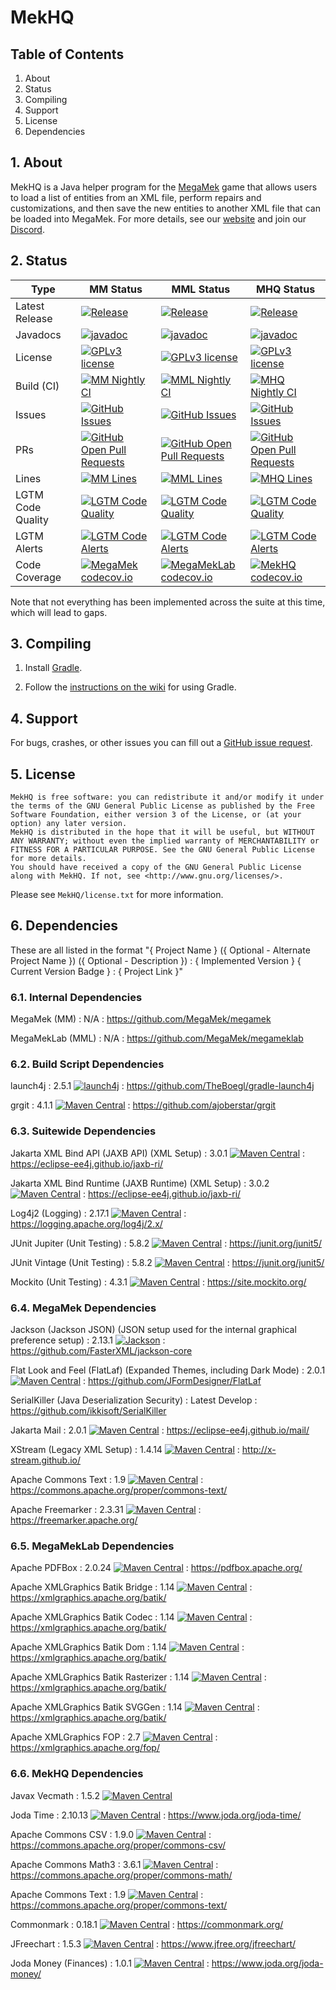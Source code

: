 # MekHQ

## Table of Contents
1. About
2. Status
3. Compiling
4. Support
5. License
6. Dependencies

## 1. About

MekHQ is a Java helper program for the [MegaMek](http://megamek.org)
game that allows users to load a list of entities from an XML file, perform repairs
and customizations, and then save the new entities to another XML file that
can be loaded into MegaMek. For more details, see
our [website](http://megamek.org/) and join our [Discord](https://discord.gg/XM54YH9396).

## 2. Status
| Type | MM Status | MML Status | MHQ Status |
| ---- | --------- | ---------- | ---------- |
| Latest Release | [![Release](https://img.shields.io/github/release/MegaMek/megamek.svg)](https://gitHub.com/MegaMek/megamek/releases/) | [![Release](https://img.shields.io/github/release/MegaMek/megameklab.svg)](https://gitHub.com/MegaMek/megameklab/releases/) | [![Release](https://img.shields.io/github/release/MegaMek/mekhq.svg)](https://gitHub.com/MegaMek/mekhq/releases/) |
| Javadocs | [![javadoc](https://javadoc.io/badge2/org.megamek/megamek/javadoc.svg?color=red)](https://javadoc.io/doc/org.megamek/megamek) | [![javadoc](https://javadoc.io/badge2/org.megamek/megameklab/javadoc.svg?color=red)](https://javadoc.io/doc/org.megamek/megameklab) | [![javadoc](https://javadoc.io/badge2/org.megamek/mekhq/javadoc.svg?color=red)](https://javadoc.io/doc/org.megamek/mekhq) |
| License | [![GPLv3 license](https://img.shields.io/badge/License-GPLv2-blue.svg)](http://www.gnu.org/licenses/old-licenses/gpl-2.0.html) | [![GPLv3 license](https://img.shields.io/badge/License-GPLv2-blue.svg)](http://www.gnu.org/licenses/old-licenses/gpl-2.0.html) | [![GPLv3 license](https://img.shields.io/badge/License-GPLv3-blue.svg)](http://www.gnu.org/licenses/gpl-3.0.html) |
| Build (CI) | [![MM Nightly CI](https://github.com/MegaMek/megamek/workflows/MegaMek%20Nightly%20CI/badge.svg)](https://github.com/MegaMek/megamek/actions/workflows/nightly-ci.yml) | [![MML Nightly CI](https://github.com/MegaMek/megameklab/workflows/MegaMekLab%20Nightly%20CI/badge.svg)](https://github.com/MegaMek/megameklab/actions/workflows/nightly-ci.yml) | [![MHQ Nightly CI](https://github.com/MegaMek/mekhq/workflows/MekHQ%20Nightly%20CI/badge.svg)](https://github.com/MegaMek/mekhq/actions/workflows/nightly-ci.yml) |
| Issues | [![GitHub Issues](https://badgen.net/github/open-issues/MegaMek/megamek)](https://gitHub.com/MegaMek/megamek/issues/) | [![GitHub Issues](https://badgen.net/github/open-issues/MegaMek/megameklab)](https://gitHub.com/MegaMek/megameklab/issues/) | [![GitHub Issues](https://badgen.net/github/open-issues/MegaMek/mekhq)](https://gitHub.com/MegaMek/mekhq/issues/) |
| PRs | [![GitHub Open Pull Requests](https://badgen.net/github/open-prs/MegaMek/megamek)](https://gitHub.com/MegaMek/megamek/pull/) | [![GitHub Open Pull Requests](https://badgen.net/github/open-prs/MegaMek/megameklab)](https://gitHub.com/MegaMek/megameklab/pull/) | [![GitHub Open Pull Requests](https://badgen.net/github/open-prs/MegaMek/mekhq)](https://gitHub.com/MegaMek/mekhq/pull/) |
| Lines | [![MM Lines](https://badgen.net/lgtm/lines/g/MegaMek/megamek/java)](https://gitHub.com/MegaMek/megamek/) | [![MML Lines](https://badgen.net/lgtm/lines/g/MegaMek/megameklab/java)](https://gitHub.com/MegaMek/megameklab/) | [![MHQ Lines](https://badgen.net/lgtm/lines/g/MegaMek/mekhq/java)](https://gitHub.com/MegaMek/mekhq/) |
| LGTM Code Quality | [![LGTM Code Quality](https://img.shields.io/lgtm/grade/java/g/MegaMek/megamek.svg?logo=lgtm&logoWidth=18)](https://lgtm.com/projects/g/MegaMek/megamek/context:java) | [![LGTM Code Quality](https://img.shields.io/lgtm/grade/java/g/MegaMek/megameklab.svg?logo=lgtm&logoWidth=18)](https://lgtm.com/projects/g/MegaMek/megameklab/context:java) | [![LGTM Code Quality](https://img.shields.io/lgtm/grade/java/g/MegaMek/mekhq.svg?logo=lgtm&logoWidth=18)](https://lgtm.com/projects/g/MegaMek/mekhq/context:java) |
| LGTM Alerts | [![LGTM Code Alerts](https://img.shields.io/lgtm/alerts/g/MegaMek/megamek.svg?logo=lgtm&logoWidth=18)](https://lgtm.com/projects/g/MegaMek/megamek/alerts/) | [![LGTM Code Alerts](https://img.shields.io/lgtm/alerts/g/MegaMek/megameklab.svg?logo=lgtm&logoWidth=18)](https://lgtm.com/projects/g/MegaMek/megameklab/alerts/) | [![LGTM Code Alerts](https://img.shields.io/lgtm/alerts/g/MegaMek/mekhq.svg?logo=lgtm&logoWidth=18)](https://lgtm.com/projects/g/MegaMek/mekhq/alerts/) |
| Code Coverage | [![MegaMek codecov.io](https://codecov.io/github/MegaMek/megamek/coverage.svg)](https://codecov.io/github/MegaMek/megamek) | [![MegaMekLab codecov.io](https://codecov.io/github/MegaMek/megameklab/coverage.svg)](https://codecov.io/github/MegaMek/megameklab) | [![MekHQ codecov.io](https://codecov.io/github/MegaMek/mekhq/coverage.svg)](https://codecov.io/github/MegaMek/mekhq) |

Note that not everything has been implemented across the suite at this time, which will lead to gaps.

## 3. Compiling
1) Install [Gradle](https://gradle.org/).

2) Follow the [instructions on the wiki](https://github.com/MegaMek/megamek/wiki/Working-With-Gradle) for using Gradle.


## 4. Support
For bugs, crashes, or other issues you can fill out a [GitHub issue request](https://github.com/MegaMek/mekhq/issues).


## 5. License
```
MekHQ is free software: you can redistribute it and/or modify it under the terms of the GNU General Public License as published by the Free Software Foundation, either version 3 of the License, or (at your option) any later version.
MekHQ is distributed in the hope that it will be useful, but WITHOUT ANY WARRANTY; without even the implied warranty of MERCHANTABILITY or FITNESS FOR A PARTICULAR PURPOSE. See the GNU General Public License for more details.
You should have received a copy of the GNU General Public License along with MekHQ. If not, see <http://www.gnu.org/licenses/>.
```
Please see `MekHQ/license.txt` for more information.


## 6. Dependencies
These are all listed in the format "{ Project Name } ({ Optional - Alternate Project Name }) ({ Optional - Description }) : { Implemented Version } { Current Version Badge } : { Project Link }"

### 6.1. Internal Dependencies
MegaMek (MM) : N/A : https://github.com/MegaMek/megamek

MegaMekLab (MML) : N/A : https://github.com/MegaMek/megameklab

### 6.2. Build Script Dependencies
launch4j : 2.5.1 [ ![launch4j](https://img.shields.io/maven-metadata/v.svg?colorB=007ec6&label=Gradle&metadataUrl=https%3A%2F%2Fplugins.gradle.org%2Fm2%2Fedu%2Fsc%2Fseis%2Flaunch4j%2Fedu.sc.seis.launch4j.gradle.plugin%2Fmaven-metadata.xml)](https://plugins.gradle.org/plugin/edu.sc.seis.launch4j) : https://github.com/TheBoegl/gradle-launch4j

grgit : 4.1.1 [![Maven Central](https://img.shields.io/maven-central/v/org.ajoberstar.grgit/grgit-gradle.svg?label=Maven%20Central)](https://search.maven.org/search?q=g:%22org.ajoberstar.grgit%22%20AND%20a:%22grgit-gradle%22) : https://github.com/ajoberstar/grgit

### 6.3. Suitewide Dependencies
Jakarta XML Bind API (JAXB API) (XML Setup) : 3.0.1 [![Maven Central](https://img.shields.io/maven-central/v/jakarta.xml.bind/jakarta.xml.bind-api.svg?label=Maven%20Central)](https://search.maven.org/search?q=g:%22jakarta.xml.bind%22%20AND%20a:%22jakarta.xml.bind-api%22) : https://eclipse-ee4j.github.io/jaxb-ri/

Jakarta XML Bind Runtime (JAXB Runtime) (XML Setup) : 3.0.2 [![Maven Central](https://img.shields.io/maven-central/v/org.glassfish.jaxb/jaxb-runtime.svg?label=Maven%20Central)](https://search.maven.org/search?q=g:%22org.glassfish.jaxb%22%20AND%20a:%22jaxb-runtime%22) : https://eclipse-ee4j.github.io/jaxb-ri/

Log4j2 (Logging) : 2.17.1 [![Maven Central](https://img.shields.io/maven-central/v/org.apache.logging.log4j/log4j.svg?label=Maven%20Central)](https://search.maven.org/search?q=g:%22org.apache.logging.log4j%22%20AND%20a:%22log4j%22) :  https://logging.apache.org/log4j/2.x/

JUnit Jupiter (Unit Testing) : 5.8.2 [![Maven Central](https://img.shields.io/maven-central/v/org.junit.jupiter/junit-jupiter.svg?label=Maven%20Central)](https://search.maven.org/search?q=g:%22org.junit.jupiter%22%20AND%20a:%22junit-jupiter%22) : https://junit.org/junit5/

JUnit Vintage (Unit Testing) : 5.8.2 [![Maven Central](https://img.shields.io/maven-central/v/org.junit.vintage/junit-vintage-engine.svg?label=Maven%20Central)](https://search.maven.org/search?q=g:%22org.junit.vintage%22%20AND%20a:%22junit-vintage-engine%22) : https://junit.org/junit5/

Mockito (Unit Testing) : 4.3.1 [![Maven Central](https://img.shields.io/maven-central/v/org.mockito/mockito-core.svg?label=Maven%20Central)](https://search.maven.org/search?q=g:%22org.mockito%22%20AND%20a:%22mockito-core%22) : https://site.mockito.org/

### 6.4. MegaMek Dependencies
Jackson (Jackson JSON) (JSON setup used for the internal graphical preference setup)
: 2.13.1 [![Jackson](https://img.shields.io/maven-central/v/com.fasterxml.jackson.core/jackson-core.svg?label=Maven%20Central)](https://search.maven.org/search?q=g:%22com.fasterxml.jackson.core%22%20AND%20a:%22jackson-core%22) : https://github.com/FasterXML/jackson-core

Flat Look and Feel (FlatLaf) (Expanded Themes, including Dark Mode) : 2.0.1 [![Maven Central](https://img.shields.io/maven-central/v/com.formdev/flatlaf.svg?label=Maven%20Central)](https://search.maven.org/search?q=g:%22com.formdev%22%20AND%20a:%22flatlaf%22) : https://github.com/JFormDesigner/FlatLaf

SerialKiller (Java Deserialization Security) : Latest Develop : https://github.com/ikkisoft/SerialKiller

Jakarta Mail : 2.0.1 [![Maven Central](https://img.shields.io/maven-central/v/com.sun.mail/jakarta.mail.svg?label=Maven%20Central)](https://search.maven.org/search?q=g:%22com.sun.mail%22%20AND%20a:%22jakarta.mail%22) : https://eclipse-ee4j.github.io/mail/

XStream (Legacy XML Setup) : 1.4.14 [![Maven Central](https://img.shields.io/maven-central/v/com.thoughtworks.xstream/xstream.svg?label=Maven%20Central)](https://search.maven.org/search?q=g:%22com.thoughtworks.xstream%22%20AND%20a:%22xstream%22) : http://x-stream.github.io/

Apache Commons Text : 1.9 [![Maven Central](https://img.shields.io/maven-central/v/org.apache.commons/commons-text.svg?label=Maven%20Central)](https://search.maven.org/search?q=g:%22org.apache.commons%22%20AND%20a:%22commons-text%22) : https://commons.apache.org/proper/commons-text/

Apache Freemarker : 2.3.31 [![Maven Central](https://img.shields.io/maven-central/v/org.freemarker/freemarker.svg?label=Maven%20Central)](https://search.maven.org/search?q=g:%22org.freemarker%22%20AND%20a:%22freemarker%22) : https://freemarker.apache.org/

### 6.5. MegaMekLab Dependencies

Apache PDFBox : 2.0.24 [![Maven Central](https://img.shields.io/maven-central/v/org.apache.pdfbox/pdfbox.svg?label=Maven%20Central)](https://search.maven.org/search?q=g:%22org.apache.pdfbox%22%20AND%20a:%22pdfbox%22) : https://pdfbox.apache.org/

Apache XMLGraphics Batik Bridge : 1.14 [![Maven Central](https://img.shields.io/maven-central/v/org.apache.xmlgraphics/batik-bridge.svg?label=Maven%20Central)](https://search.maven.org/search?q=g:%22org.apache.xmlgraphics%22%20AND%20a:%22batik-bridge%22) : https://xmlgraphics.apache.org/batik/

Apache XMLGraphics Batik Codec : 1.14 [![Maven Central](https://img.shields.io/maven-central/v/org.apache.xmlgraphics/batik-codec.svg?label=Maven%20Central)](https://search.maven.org/search?q=g:%22org.apache.xmlgraphics%22%20AND%20a:%22batik-codec%22) : https://xmlgraphics.apache.org/batik/

Apache XMLGraphics Batik Dom : 1.14 [![Maven Central](https://img.shields.io/maven-central/v/org.apache.xmlgraphics/batik-dom.svg?label=Maven%20Central)](https://search.maven.org/search?q=g:%22org.apache.xmlgraphics%22%20AND%20a:%22batik-dom%22) : https://xmlgraphics.apache.org/batik/

Apache XMLGraphics Batik Rasterizer : 1.14 [![Maven Central](https://img.shields.io/maven-central/v/org.apache.xmlgraphics/batik-rasterizer.svg?label=Maven%20Central)](https://search.maven.org/search?q=g:%22org.apache.xmlgraphics%22%20AND%20a:%22batik-rasterizer%22) : https://xmlgraphics.apache.org/batik/

Apache XMLGraphics Batik SVGGen : 1.14 [![Maven Central](https://img.shields.io/maven-central/v/org.apache.xmlgraphics/batik-svggen.svg?label=Maven%20Central)](https://search.maven.org/search?q=g:%22org.apache.xmlgraphics%22%20AND%20a:%22batik-svggen%22) : https://xmlgraphics.apache.org/batik/

Apache XMLGraphics FOP : 2.7 [![Maven Central](https://img.shields.io/maven-central/v/org.apache.xmlgraphics/fop.svg?label=Maven%20Central)](https://search.maven.org/search?q=g:%22org.apache.xmlgraphics%22%20AND%20a:%22fop%22) : https://xmlgraphics.apache.org/fop/


### 6.6. MekHQ Dependencies
Javax Vecmath : 1.5.2 [![Maven Central](https://img.shields.io/maven-central/v/javax.vecmath/vecmath.svg?label=Maven%20Central)](https://search.maven.org/search?q=g:%22javax.vecmath%22%20AND%20a:%22vecmath%22)

Joda Time : 2.10.13 [![Maven Central](https://img.shields.io/maven-central/v/joda-time/joda-time.svg?label=Maven%20Central)](https://search.maven.org/search?q=g:%22joda-time%22%20AND%20a:%22joda-time%22) : https://www.joda.org/joda-time/

Apache Commons CSV : 1.9.0 [![Maven Central](https://img.shields.io/maven-central/v/org.apache.commons/commons-csv.svg?label=Maven%20Central)](https://search.maven.org/search?q=g:%22org.apache.commons%22%20AND%20a:%22commons-csv%22) : https://commons.apache.org/proper/commons-csv/

Apache Commons Math3 : 3.6.1 [![Maven Central](https://img.shields.io/maven-central/v/org.apache.commons/commons-math3.svg?label=Maven%20Central)](https://search.maven.org/search?q=g:%22org.apache.commons%22%20AND%20a:%22commons-math3%22) : https://commons.apache.org/proper/commons-math/

Apache Commons Text : 1.9 [![Maven Central](https://img.shields.io/maven-central/v/org.apache.commons/commons-text.svg?label=Maven%20Central)](https://search.maven.org/search?q=g:%22org.apache.commons%22%20AND%20a:%22commons-text%22) : https://commons.apache.org/proper/commons-text/

Commonmark : 0.18.1 [![Maven Central](https://img.shields.io/maven-central/v/org.commonmark/commonmark.svg?label=Maven%20Central)](https://search.maven.org/search?q=g:%22org.commonmark%22%20AND%20a:%22commonmark%22) : https://commonmark.org/

JFreechart : 1.5.3 [![Maven Central](https://img.shields.io/maven-central/v/org.jfree/jfreechart.svg?label=Maven%20Central)](https://search.maven.org/search?q=g:%22org.jfree%22%20AND%20a:%22jfreechart%22) : https://www.jfree.org/jfreechart/

Joda Money (Finances) : 1.0.1 [![Maven Central](https://img.shields.io/maven-central/v/org.joda/joda-money.svg?label=Maven%20Central)](https://search.maven.org/search?q=g:%22org.joda%22%20AND%20a:%22joda-money%22) : https://www.joda.org/joda-money/
